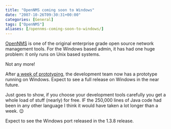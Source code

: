 ```yaml
---
title: "OpenNMS coming soon to Windows"
date: "2007-10-26T09:30:31+00:00"
categories: [General]
tags: ["OpenNMS"]
aliases: [/opennms-coming-soon-to-windows/]
---
```


[OpenNMS](https://www.opennms.org/) is one of the original enterprise grade open source network management tools. For the Windows based admin, it has had one huge problem: it only runs on Unix based systems.

Not any more!

After [a week of prototyping](http://www.racoonfink.com/archives/000737.html), the development team now has a prototype running on Windows. Expect to see a full release on Windows in the near future.

Just goes to show, if you choose your development tools carefully you get a whole load of stuff (nearly) for free. IF the 250,000 lines of Java code had been in any other language I think it would have taken a lot longer than a week. :wink:

Expect to see the Windows port released in the 1.3.8 release.
